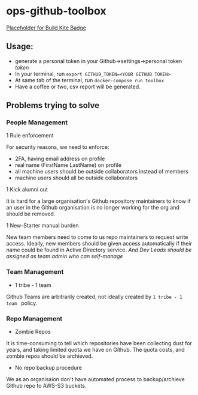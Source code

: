 # ops-github-toolbox
[Placeholder for Build Kite Badge](https://google.com.au)

## Usage:
- generate a personal token in your Github->settings->personal token _token_
- In your terminal, run `export GITHUB_TOKEN=<YOUR GITHUB TOKEN>`
- At same tab of the terminal, run `docker-compose run toolbox`
- Have a coffee or two, csv report will be generated.

## Problems trying to solve

### People Management

1 Rule enforcement

For security reasons, we need to enforce:
- 2FA, having email address on profile
- real name (FirstName LastName) on profile
- all machine users should be outside collaborators instead of members
- machine users should all be outside collaborators


1 Kick alumni out

It is hard for a large organisation's Github repository maintainers to know if an user in the Github organisation is no longer working for the org and should be removed.

1 New-Starter manual burden

New team members need to come to us repo maintainers to request write access. Ideally, new members should be given access automatically if their name could be found in Active Directory service. _And Dev Leads should be assigned as team admin who can self-manage_


### Team Management

- 1 tribe - 1 team

Github Teams are arbitrarily created, not ideally created by `1 tribe - 1 team ` policy.


### Repo Management

- Zombie Repos

It is time-consuming to tell which repositories have been collecting dust for years, and taking limited quota we have on Github. The quota costs, and zombie repos should be archieved.

- No repo backup procedure

We as an organisaion don't have automated process to backup/archieve Github repo to AWS-S3 buckets.

